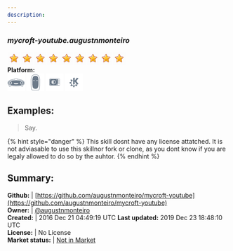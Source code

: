 ```yaml
---
description: 
---
```


### _mycroft-youtube.augustnmonteiro_  
  
![](../.gitbook/assets/star.png)![](../.gitbook/assets/star.png)![](../.gitbook/assets/star.png)![](../.gitbook/assets/star.png)![](../.gitbook/assets/star.png)![](../.gitbook/assets/star.png)![](../.gitbook/assets/star.png)![](../.gitbook/assets/star.png)![](../.gitbook/assets/star.png)  
**Platform:**  
 ![Mark I](../.gitbook/assets/mark-1-icon.png)  ![Mark II](../.gitbook/assets/mark-2-icon.png)  ![Picroft](../.gitbook/assets/picroft-icon.png)  ![plasmoid](../.gitbook/assets/kde.png)   
## Examples:  
> Say.  
  
{% hint style="danger" %}
This skill dosnt have any license attatched. It is not adviasable to use this skillnor fork or clone, as you dont know if you are legaly allowed to do so by the auhtor.
{% endhint %}
  
## Summary:  
**Github:** | [https://github.com/augustnmonteiro/mycroft-youtube](https://github.com/augustnmonteiro/mycroft-youtube)  
**Owner:** | [@augustnmonteiro](https://github.com/augustnmonteiro)  
**Created:** | 2016 Dec 21 04:49:19 UTC  **Last updated:** 2019 Dec 23 18:48:10 UTC  
**License:** | No License  
**Market status:** | [Not in Market](https://market.mycroft.ai/skill/)  
